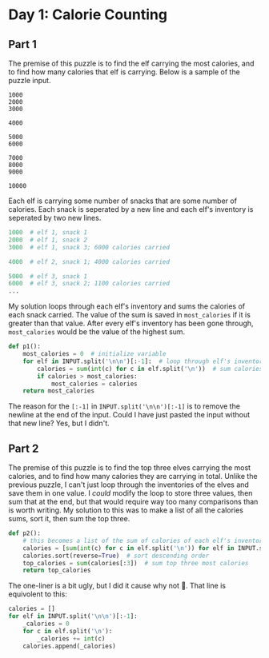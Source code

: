# Day 1: Calorie Counting
## Part 1
The premise of this puzzle is to find the elf carrying the most calories, and to find how many calories that elf is carrying.
Below is a sample of the puzzle input.
```
1000
2000
3000

4000

5000
6000

7000
8000
9000

10000
```
Each elf is carrying some number of snacks that are some number of calories.
Each snack is seperated by a new line and each elf's inventory is seperated by two new lines.
```python
1000  # elf 1, snack 1
2000  # elf 1, snack 2
3000  # elf 1, snack 3; 6000 calories carried

4000  # elf 2, snack 1; 4000 calories carried

5000  # elf 3, snack 1
6000  # elf 3, snack 2; 1100 calories carried
...
```
My solution loops through each elf's inventory and sums the calories of each snack carried.
The value of the sum is saved in `most_calories` if it is greater than that value.
After every elf's inventory has been gone through, `most_calories` would be the value of the highest sum.
```python
def p1():
    most_calories = 0  # initialize variable
    for elf in INPUT.split('\n\n')[:-1]:  # loop through elf's inventories
        calories = sum(int(c) for c in elf.split('\n'))  # sum calories
        if calories > most_calories:
            most_calories = calories
    return most_calories
```
The reason for the `[:-1]` in `INPUT.split('\n\n')[:-1]` is to remove the newline at the end of the input. 
Could I have just pasted the input without that new line? Yes, but I didn't.
## Part 2
The premise of this puzzle is to find the top three elves carrying the most calories, and to find how many calories they are carrying in total.
Unlike the previous puzzle, I can't just loop through the inventories of the elves and save them in one value.
I *could* modify the loop to store three values, then sum that at the end, but that would require way too many comparisons than is worth writing.
My solution to this was to make a list of all the calories sums, sort it, then sum the top three.
```python
def p2():
    # this becomes a list of the sum of calories of each elf's inventory
    calories = [sum(int(c) for c in elf.split('\n')) for elf in INPUT.split('\n\n')[:-1]]
    calories.sort(reverse=True)  # sort descending order
    top_calories = sum(calories[:3])  # sum top three most calories
    return top_calories
```
The one-liner is a bit ugly, but I did it cause why not 🤷.
That line is equivolent to this:
```python
calories = []
for elf in INPUT.split('\n\n')[:-1]:
    _calories = 0
    for c in elf.split('\n'):
        _calories += int(c)
    calories.append(_calories)
```